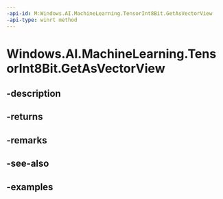 ```yaml
---
-api-id: M:Windows.AI.MachineLearning.TensorInt8Bit.GetAsVectorView
-api-type: winrt method
---
```


<!-- Method syntax.
public IVectorView<byte> TensorInt8Bit.GetAsVectorView()
-->

# Windows.AI.MachineLearning.TensorInt8Bit.GetAsVectorView

## -description

## -returns

## -remarks

## -see-also

## -examples

